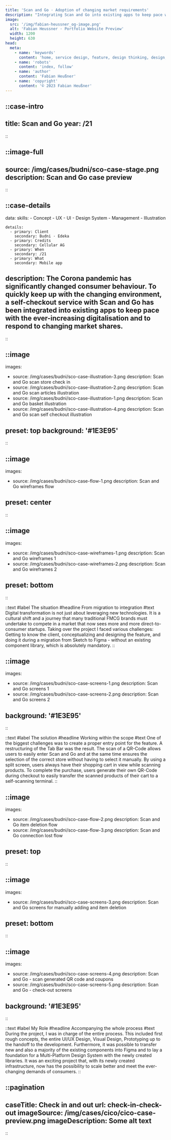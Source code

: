 ```yaml
---
title: 'Scan and Go · Adoption of changing market requirements'
description: "Integrating Scan and Go into existing apps to keep pace with ever-increasing digitization and respond to changing consumer behavior."
image:
  src: '/img/fabian-heussner_og-image.png'
  alt: 'Fabian Heussner · Portfolio Website Preview'
  width: 1200
  height: 630
head:
  meta:
    - name: 'keywords'
      content: 'home, service design, feature, design thinking, design, ux, ui, ux/ui, product design, designer, agile, ux research, wireframes, prototyping, ux writing, design systems, components, figma, hamburg'
    - name: 'robots'
      content: 'index, follow'
    - name: 'author'
      content: 'Fabian Heußner'
    - name: 'copyright'
      content: '© 2023 Fabian Heußner'
---
```



::case-intro
---
title: Scan and Go
year: /21
---
::

::image-full
---
source: /img/cases/budni/sco-case-stage.png
description: Scan and Go case preview
---
::

::case-details
---
data:
    skills:
      - Concept
      - UX
      - UI
      - Design System
      - Management
      - Illustration

    details:
      - primary: Client
        secondary: Budni · Edeka
      - primary: Credits
        secondary: Cellular AG
      - primary: When
        secondary: /21
      - primary: What
        secondary: Mobile app
        
description: The Corona pandemic has significantly changed consumer behaviour. To quickly keep up with the changing environment, a self-checkout service with Scan and Go has been integrated into existing apps to keep pace with the ever-increasing digitalisation and to respond to changing market shares.
---
::

::image
---
images:
  - source: /img/cases/budni/sco-case-illustration-3.png
    description: Scan and Go scan store check in 
  - source: /img/cases/budni/sco-case-illustration-2.png
    description: Scan and Go scan articles illustration 
  - source: /img/cases/budni/sco-case-illustration-1.png
    description: Scan and Go basket illustration 
  - source: /img/cases/budni/sco-case-illustration-4.png
    description: Scan and Go scan self checkout illustration 

preset: top
background: '#1E3E95'
---
::

::image
---
images:
  - source: /img/cases/budni/sco-case-flow-1.png
    description: Scan and Go wireframes flow

preset: center
---
::

::image
---
images:
  - source: /img/cases/budni/sco-case-wireframes-1.png
    description: Scan and Go wireframes 1
  - source: /img/cases/budni/sco-case-wireframes-2.png
    description: Scan and Go wireframes 2

preset: bottom
---
::


::text
#label
The situation
#headline 
From migration to integration
#text 
Digital transformation is not just about leveraging new technologies. It is a cultural shift and a journey that many traditional FMCG brands must undertake to compete in a market that now sees more and more direct-to-consumer startups. Taking over the project I faced various challenges: Getting to know the client, conceptualizing and designing the feature, and doing it during a migration from Sketch to Figma - without an existing component library, which is absolutely mandatory.
::

::image
---
images:
  - source: /img/cases/budni/sco-case-screens-1.png
    description: Scan and Go screens 1
  - source: /img/cases/budni/sco-case-screens-2.png
    description: Scan and Go screens 2

background: '#1E3E95'
---
::

::text
#label
The solution
#headline 
Working within the scope
#text 
One of the biggest challenges was to create a proper entry point for the feature. A restructuring of the Tab Bar was the result. The scan of a QR-Code allows users to easily enter Scan and Go and at the same time ensures the selection of the correct store without having to select it manually. By using a split screen, users always have their shopping cart in view while scanning products. To complete the purchase, users generate their own QR-Code during checkout to easily transfer the scanned products of their cart to a self-scanning terminal.
::

::image
---
images:
  - source: /img/cases/budni/sco-case-flow-2.png
    description: Scan and Go item deletion flow 
  - source: /img/cases/budni/sco-case-flow-3.png
    description: Scan and Go connection lost flow 

preset: top
---
::

::image
---
images:
  - source: /img/cases/budni/sco-case-screens-3.png
    description: Scan and Go screens for manually adding and item deletion

preset: bottom
---
::

::image
---
images:
  - source: /img/cases/budni/sco-case-screens-4.png
    description: Scan and Go - scan generated QR code and coupons
  - source: /img/cases/budni/sco-case-screens-5.png
    description: Scan and Go - check-out screens

background: '#1E3E95'
---
::

::text
#label
My Role
#headline 
Accompanying the whole process
#text 
During the project, I was in charge of the entire process. This included first rough concepts, the entire UI/UX Design, Visual Design, Prototyping up to the handoff to the development. Furthermore, it was possible to transfer new and also a majority of the existing components into Figma and to lay a foundation for a Multi-Platform Design System with the newly created libraries. It was an exciting project that, with its newly created infrastructure, now has the possibility to scale better and meet the ever-changing demands of consumers.
::

::pagination
---
caseTitle: Check in and out
url: check-in-check-out
imageSource: /img/cases/cico/cico-case-preview.png
imageDescription: Some alt text
---
::